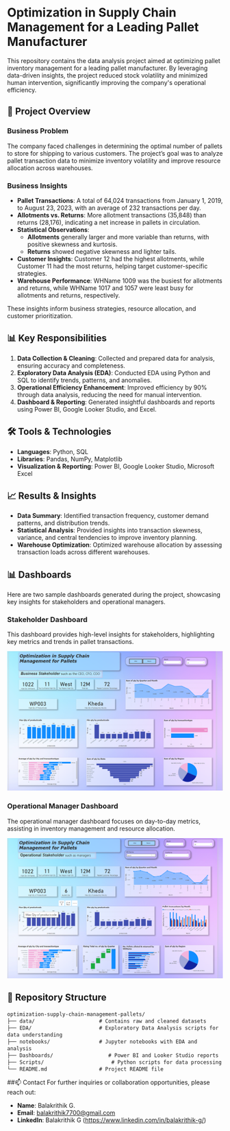 # Optimization in Supply Chain Management for a Leading Pallet Manufacturer

This repository contains the data analysis project aimed at optimizing pallet inventory management for a leading pallet manufacturer. By leveraging data-driven insights, the project reduced stock volatility and minimized human intervention, significantly improving the company's operational efficiency.

## 📝 Project Overview

### Business Problem

The company faced challenges in determining the optimal number of pallets to store for shipping to various customers. The project’s goal was to analyze pallet transaction data to minimize inventory volatility and improve resource allocation across warehouses.

### Business Insights

- **Pallet Transactions**: A total of 64,024 transactions from January 1, 2019, to August 23, 2023, with an average of 232 transactions per day.
- **Allotments vs. Returns**: More allotment transactions (35,848) than returns (28,176), indicating a net increase in pallets in circulation.
- **Statistical Observations**:
  - **Allotments** generally larger and more variable than returns, with positive skewness and kurtosis.
  - **Returns** showed negative skewness and lighter tails.
- **Customer Insights**: Customer 12 had the highest allotments, while Customer 11 had the most returns, helping target customer-specific strategies.
- **Warehouse Performance**: WHName 1009 was the busiest for allotments and returns, while WHName 1017 and 1057 were least busy for allotments and returns, respectively.
  
These insights inform business strategies, resource allocation, and customer prioritization.

## 📊 Key Responsibilities

1. **Data Collection & Cleaning**: Collected and prepared data for analysis, ensuring accuracy and completeness.
2. **Exploratory Data Analysis (EDA)**: Conducted EDA using Python and SQL to identify trends, patterns, and anomalies.
3. **Operational Efficiency Enhancement**: Improved efficiency by 90% through data analysis, reducing the need for manual intervention.
4. **Dashboard & Reporting**: Generated insightful dashboards and reports using Power BI, Google Looker Studio, and Excel.

## 🛠️ Tools & Technologies

- **Languages**: Python, SQL
- **Libraries**: Pandas, NumPy, Matplotlib
- **Visualization & Reporting**: Power BI, Google Looker Studio, Microsoft Excel

## 📈 Results & Insights

- **Data Summary**: Identified transaction frequency, customer demand patterns, and distribution trends.
- **Statistical Analysis**: Provided insights into transaction skewness, variance, and central tendencies to improve inventory planning.
- **Warehouse Optimization**: Optimized warehouse allocation by assessing transaction loads across different warehouses.
## 📊 Dashboards

Here are two sample dashboards generated during the project, showcasing key insights for stakeholders and operational managers.

### Stakeholder Dashboard
This dashboard provides high-level insights for stakeholders, highlighting key metrics and trends in pallet transactions.

![Stakeholder Dashboard](./Dashboards/PowerBi_stakeholders.png)

### Operational Manager Dashboard
The operational manager dashboard focuses on day-to-day metrics, assisting in inventory management and resource allocation.

![Operational Manager Dashboard](./Dashboards/PowerBi_operational_manager.png)

## 📂 Repository Structure

```plaintext
optimization-supply-chain-management-pallets/
├── data/                     # Contains raw and cleaned datasets
├── EDA/                      # Exploratory Data Analysis scripts for data understanding
├── notebooks/                # Jupyter notebooks with EDA and analysis
├── Dashboards/                  # Power BI and Looker Studio reports
├── Scripts/                      # Python scripts for data processing
└── README.md                 # Project README file
```
##📫 Contact
For further inquiries or collaboration opportunities, please reach out:

- **Name**: Balakrithik G.
- **Email**: balakrithik7700@gmail.com
- **LinkedIn**: Balakrithik G (https://www.linkedin.com/in/balakrithik-g/)
